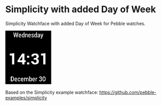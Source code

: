 # Simplicity with added Day of Week

Simplicity Watchface with added Day of Week for Pebble watches.

![screenshot](screenshots/simplicity-dow-screenshot.png)



Based on the Simplicity example watchface:
https://github.com/pebble-examples/simplicity

